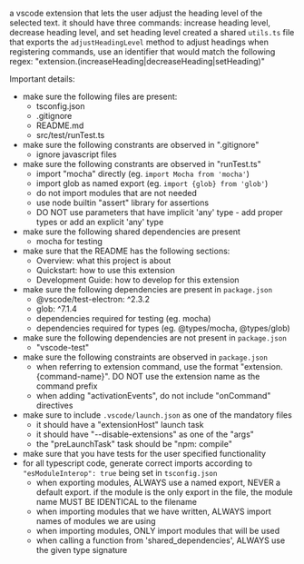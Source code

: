 a vscode extension that lets the user adjust the heading level of the selected text. it should have three commands: increase heading level, decrease heading level, and set heading level
created a shared `utils.ts` file that exports the `adjustHeadingLevel` method to adjust headings
when registering commands, use an identifier that would match the following regex: "extension.(increaseHeading|decreaseHeading|setHeading)"


Important details:
- make sure the following files are present:
    - tsconfig.json
    - .gitignore
    - README.md
    - src/test/runTest.ts
- make sure the following constrants are observed in ".gitignore"
    - ignore javascript files
- make sure the following constrants are observed in "runTest.ts"
    - import "mocha" directly (eg. `import Mocha from 'mocha'`)
    - import glob as named export (eg. `import {glob} from 'glob'`)
    - do not import modules that are not needed
    - use node builtin "assert" library for assertions
    - DO NOT use parameters that have implicit 'any' type - add proper types or add an explicit 'any' type
- make sure the following shared dependencies are present
    - mocha for testing
- make sure that the README has the following sections:
    - Overview: what this project is about
    - Quickstart: how to use this extension
    - Development Guide: how to develop for this extension
- make sure the following dependencies are present in `package.json`
    - @vscode/test-electron: ^2.3.2
    - glob: ^7.1.4
    - dependencies required for testing (eg. mocha)
    - dependencies required for types (eg. @types/mocha, @types/glob)
- make sure the following dependencies are not present in `package.json`
    - "vscode-test"
- make sure the following constraints are observed in `package.json`
    - when referring to extension command, use the format "extension.{command-name}". DO NOT use the extension name as the command prefix
    - when adding "activationEvents", do not include "onCommand" directives
- make sure to include `.vscode/launch.json` as one of the mandatory files
    - it should have a "extensionHost" launch task
    - it should have "--disable-extensions" as one of the "args"
    - the "preLaunchTask" task should be "npm: compile"
- make sure that you have tests for the user specified functionality
- for all typescript code, generate correct imports according to `"esModuleInterop": true` being set in `tsconfig.json`
    - when exporting modules, ALWAYS use a named export, NEVER a default export. if the module is the only export in the file, the module name MUST BE IDENTICAL to the filename 
    - when importing modules that we have written, ALWAYS import names of modules we are using
    - when importing modules, ONLY import modules that will be used 
    - when calling a function from 'shared_dependencies', ALWAYS use the given type signature